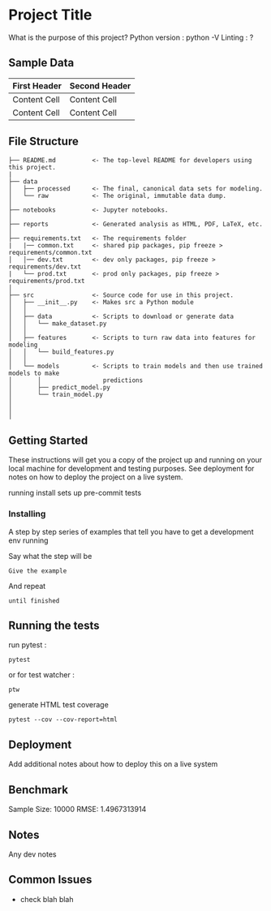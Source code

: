 # Project Title
What is the purpose of this project?
Python version : python -V
Linting : ?

## Sample Data
| First Header  | Second Header |
| ------------- | ------------- |
| Content Cell  | Content Cell  |
| Content Cell  | Content Cell  |

## File Structure

```
├── README.md          <- The top-level README for developers using this project.
|
├── data
│   ├── processed      <- The final, canonical data sets for modeling.
│   └── raw            <- The original, immutable data dump.
│
├── notebooks          <- Jupyter notebooks.
│                         
├── reports            <- Generated analysis as HTML, PDF, LaTeX, etc.
│
├── requirements.txt   <- The requirements folder
|   |── common.txt     <- shared pip packages, pip freeze > requirements/common.txt
│   │── dev.txt        <- dev only packages, pip freeze > requirements/dev.txt
|   └── prod.txt       <- prod only packages, pip freeze > requirements/prod.txt
│
├── src                <- Source code for use in this project.
│   ├── __init__.py    <- Makes src a Python module
│   │
│   ├── data           <- Scripts to download or generate data
│   │   └── make_dataset.py
│   │
│   ├── features       <- Scripts to turn raw data into features for modeling
│   │   └── build_features.py
│   │
│   └── models         <- Scripts to train models and then use trained models to make
│       │                 predictions
│       ├── predict_model.py
│       └── train_model.py
│   
│   
│   
```

## Getting Started

These instructions will get you a copy of the project up and running on your local machine for development and testing purposes. See deployment for notes on how to deploy the project on a live system.

running install sets up pre-commit tests

### Installing

A step by step series of examples that tell you have to get a development env running

Say what the step will be

```
Give the example
```

And repeat

```
until finished
```

## Running the tests

run pytest :

```
pytest
```

or for test watcher :

```
ptw
```

generate HTML test coverage
```
pytest --cov --cov-report=html
```
## Deployment

Add additional notes about how to deploy this on a live system

## Benchmark

Sample Size: 10000
RMSE: 1.4967313914

## Notes
Any dev notes

## Common Issues
- check blah blah